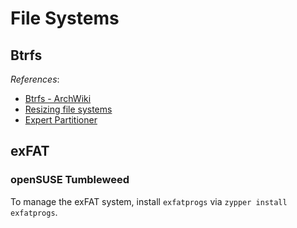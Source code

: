# File Systems

## Btrfs

*References*:

- [Btrfs - ArchWiki](https://wiki.archlinux.org/title/Btrfs)
- [Resizing file systems](https://documentation.suse.com/sles/15-SP4/html/SLES-all/cha-resize-fs.html)
- [Expert Partitioner](https://documentation.suse.com/sles/15-SP4/html/SLES-all/cha-expert-partitioner.html)

## exFAT

### openSUSE Tumbleweed

To manage the exFAT system, install `exfatprogs` via `zypper install exfatprogs`.
